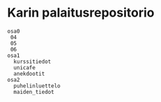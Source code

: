 # Karin palaitusrepositorio


```
osa0
 04
 05
 06
osa1
  kurssitiedot
  unicafe
  anekdootit
osa2
  puhelinluettelo
  maiden_tiedot
   
```


